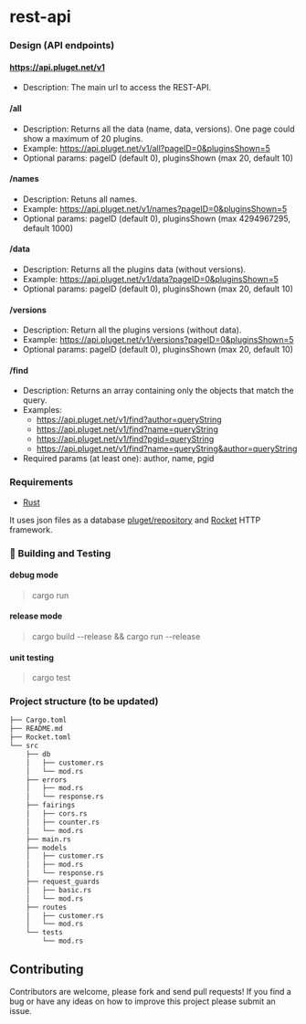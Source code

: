 # rest-api

### Design (API endpoints)

#### https://api.pluget.net/v1
- Description: The main url to access the REST-API.

#### /all
- Description: Returns all the data (name, data, versions). One page could show a maximum of 20 plugins.
- Example: https://api.pluget.net/v1/all?pageID=0&pluginsShown=5
- Optional params: pageID (default 0), pluginsShown (max 20, default 10)

#### /names
- Description: Retuns all names.
- Example: https://api.pluget.net/v1/names?pageID=0&pluginsShown=5
- Optional params: pageID (default 0), pluginsShown (max 4294967295, default 1000)

#### /data
- Description: Returns all the plugins data (without versions). 
- Example: https://api.pluget.net/v1/data?pageID=0&pluginsShown=5
- Optional params: pageID (default 0), pluginsShown (max 20, default 10)

#### /versions
- Description: Return all the plugins versions (without data).
- Example: https://api.pluget.net/v1/versions?pageID=0&pluginsShown=5
- Optional params: pageID (default 0), pluginsShown (max 20, default 10)

#### /find
- Description: Returns an array containing only the objects that match the query.
- Examples:
  - https://api.pluget.net/v1/find?author=queryString 
  - https://api.pluget.net/v1/find?name=queryString
  - https://api.pluget.net/v1/find?pgid=queryString
  - https://api.pluget.net/v1/find?name=queryString&author=queryString
- Required params (at least one): author, name, pgid

### Requirements

- [Rust](https://www.rust-lang.org/tools/install)

It uses json files as a database [pluget/repository](https://github.com/pluget/repository) and [Rocket](https://github.com/SergioBenitez/Rocket) HTTP framework.

### 🔧 Building and Testing

#### debug mode
> cargo run

#### release mode
> cargo build --release && cargo run --release

#### unit testing
> cargo test

### Project structure (to be updated)

```bash
├── Cargo.toml
├── README.md
├── Rocket.toml
└── src
    ├── db
    │   ├── customer.rs
    │   └── mod.rs
    ├── errors
    │   ├── mod.rs
    │   └── response.rs
    ├── fairings
    │   ├── cors.rs
    │   ├── counter.rs
    │   └── mod.rs
    ├── main.rs
    ├── models
    │   ├── customer.rs
    │   ├── mod.rs
    │   └── response.rs
    ├── request_guards
    │   ├── basic.rs
    │   └── mod.rs
    ├── routes
    │   ├── customer.rs
    │   └── mod.rs
    └── tests
        └── mod.rs
```

## Contributing

Contributors are welcome, please fork and send pull requests! If you find a bug
or have any ideas on how to improve this project please submit an issue.
